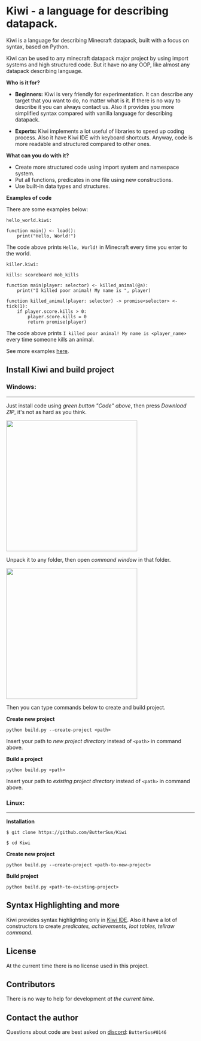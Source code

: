 # Kiwi - a language for describing datapack.

Kiwi is a language for describing Minecraft datapack, built with
a focus on syntax, based on Python.

Kiwi can be used to any minecraft datapack major project by using import
systems and high structured code.
But it have no any OOP, like almost any datapack describing language.

**Who is it for?**

- **Beginners:** Kiwi is very friendly for experimentation. It can describe any
target that you want to do, no matter what is it. If there is no way to describe it
you can always contact us. Also it provides you more simplified syntax compared
with vanilla language for describing datapack.

- **Experts:** Kiwi implements a lot useful of libraries to speed up coding process.
Also it have Kiwi IDE with keyboard shortcuts. Anyway, code is more readable and
structured compared to other ones.

**What can you do with it?**

- Create more structured code using import system and namespace system.
- Put all functions, predicates in one file using new constructions.
- Use built-in data types and structures.

**Examples of code**

There are some examples below:

`hello_world.kiwi:`
```text
function main() <- load():
    print("Hello, World!")
```

The code above prints `Hello, World!` in Minecraft every time you enter to the world.

`killer.kiwi:`
```text
kills: scoreboard mob_kills

function main(player: selector) <- killed_animal(@a):
    print("I killed poor animal! My name is ", player)

function killed_animal(player: selector) -> promise<selector> <- tick(1):
    if player.score.kills > 0:
        player.score.kills = 0
        return promise(player)
```

The code above prints `I killed poor animal! My name is <player_name>`
every time someone kills an animal.

See more examples [here]().

## Install Kiwi and build project

### Windows:
***

Just install code using _green button "Code" above_, then press
_Download ZIP_, it's not as hard as you think.

<img style="height:350px" src=https://helpdeskgeek.com/wp-content/pictures/2021/06/11CodeButtonDownloadZip.png alt="">

Unpack it to any folder, then open _command window_ in that folder. 

<img style="height:350px" alt="" src=https://www.groovypost.com/wp-content/uploads/2018/11/03-Open-Command-Window-Here-option-on-context-menu-in-folder.png>

Then you can type commands below to create and build project.

**Create new project**

`python build.py --create-project <path>`

Insert your path to _new project directory_ instead of `<path>` in command above.

**Build a project**

`python build.py <path>`

Insert your path to _existing project directory_ instead of `<path>` in command above.

### Linux:
***

**Installation**

`$ git clone https://github.com/ButterSus/Kiwi`

`$ cd Kiwi`

**Create new project**

`python build.py --create-project <path-to-new-project>`

**Build project**

`python build.py <path-to-existing-project>`

## Syntax Highlighting and more

Kiwi provides syntax highlighting only in [Kiwi IDE]().
Also it have a lot of constructors to create _predicates, achievements,
loot tables, tellraw command._

## License

At the current time there is no license used in this project.

## Contributors

There is no way to help for development _at the current time._

## Contact the author

Questions about code are best asked on [discord](https://discord.com/):
`ButterSus#0146`
